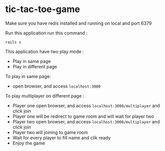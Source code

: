 # tic-tac-toe-game

Make sure you have redis installed and running on local and port 6379

Run this application run this command : 
```
rails s
```

This application have two play mode :
- Play in same page
- Play in different page

To play in same page:
- open browser, and access `localhost:3000`

To play multiplayer on different page : 
- Player one open browser, and access `localhost:3000/multiplayer` and click join
- Player one will be redirect to game room and will wait for player two
- Player two open browser, and access `localhost:3000/multiplayer` and click join
- Player two will joining to game room
- Wait for every player to fill name and clik ready
- Enjoy the game